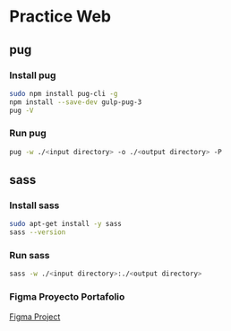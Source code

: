 # Practice Web

## pug

### Install pug

~~~bash
sudo npm install pug-cli -g
npm install --save-dev gulp-pug-3
pug -V
~~~

### Run pug

~~~bash
pug -w ./<input directory> -o ./<output directory> -P
~~~

## sass

### Install sass

~~~bash
sudo apt-get install -y sass
sass --version
~~~

### Run sass

~~~bash
sass -w ./<input directory>:./<output directory>
~~~

### Figma Proyecto Portafolio

[Figma Project](https://www.figma.com/file/OOpjoiqAnc95ZSqMcEAGOV/personal-portfolio-website?node-id=572%3A0 "Figma Project")


